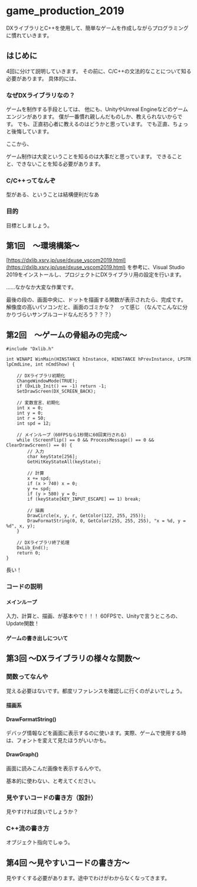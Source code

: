 # game_production_2019
DXライブラリとC++を使用して、簡単なゲームを作成しながらプログラミングに慣れていきます。

## はじめに
4回に分けて説明していきます。
その前に、C/C++の文法的なことについて知る必要があります。
具体的には、

### なぜDXライブラリなの？
ゲームを制作する手段としては、
他にも、UnityやUnreal Engineなどのゲームエンジンがあります。
僕が一番慣れ親しんだものしか、教えられないからです。
でも、正直初心者に教えるのはどうかと思っています。
でも正直、ちょっと後悔しています。

ここから、

ゲーム制作は大変ということを知るのは大事だと思っています。
できることと、できないことを知る必要があります。

### C/C++ってなんぞ
型がある、ということは結構便利だなあ

### 目的
目標としましょう。

## 第1回　～環境構築～
[https://dxlib.xsrv.jp/use/dxuse_vscom2019.html](https://dxlib.xsrv.jp/use/dxuse_vscom2019.html)
を参考に、Visual Studio 2019をインストールし、プロジェクトにDXライブラリ用の設定を行います。

……なかなか大変な作業です。

最後の段の、画面中央に、ドットを描画する関数が表示されたら、完成です。
解像度の高いパソコンだと、画面のゴミかな？　って感じ
（なんでこんなに分かりづらいサンプルコードなんだろう？？？）

## 第2回　～ゲームの骨組みの完成～
```
#include "Dxlib.h"

int WINAPI WinMain(HINSTANCE hInstance, HINSTANCE hPrevInstance, LPSTR lpCmdLine, int nCmdShow) {

	// DXライブラリ初期化
	ChangeWindowMode(TRUE);
	if (DxLib_Init() == -1)	return -1;
	SetDrawScreen(DX_SCREEN_BACK);

	// 変数宣言、初期化
	int x = 0;
	int y = 0;
	int r = 50;
	int spd = 12;

	// メインループ（60FPSなら1秒間に60回実行される）
	while (ScreenFlip() == 0 && ProcessMessage() == 0 && ClearDrawScreen() == 0) {
		// 入力
		char keyState[256];
		GetHitKeyStateAll(keyState);
		
		// 計算
		x += spd;
		if (x > 740) x = 0;
		y += spd;
		if (y > 580) y = 0;
		if (keyState[KEY_INPUT_ESCAPE] == 1) break;

		// 描画
		DrawCircle(x, y, r, GetColor(122, 255, 255));
		DrawFormatString(0, 0, GetColor(255, 255, 255), "x = %d, y = %d", x, y);
	}

	// DXライブラリ終了処理
	DxLib_End();
	return 0;
}
```

長い！

### コードの説明
#### メインループ
入力、計算と、描画、が基本やで！！！
60FPSで、Unityで言うところの、Update関数！

#### ゲームの書き出しについて

## 第3回 ～DXライブラリの様々な関数～


### 関数ってなんや
覚える必要はないです。都度リファレンスを確認しに行くのがよいでしょう。

#### 描画系

#### DrawFormatString()
デバッグ情報などを画面に表示するのに使います。実際、ゲームで使用する時は、フォントを変えて見たほうがいいかも。

#### DrawGraph()
画面に読みこんだ画像を表示するんやで。


基本的に使わない、と考えてください。

### 見やすいコードの書き方（設計）
見やすければ良いでしょうか？

### C++流の書き方
オブジェクト指向でしゅう。

## 第4回 ～見やすいコードの書き方～
見やすくする必要があります。途中でわけがわからなくなってきます。